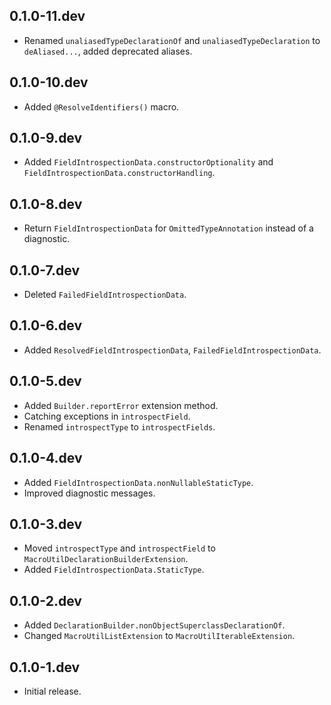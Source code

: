 ## 0.1.0-11.dev

* Renamed `unaliasedTypeDeclarationOf` and `unaliasedTypeDeclaration` to `deAliased...`, added deprecated aliases.

## 0.1.0-10.dev

* Added `@ResolveIdentifiers()` macro.

## 0.1.0-9.dev

* Added `FieldIntrospectionData.constructorOptionality` and `FieldIntrospectionData.constructorHandling`.

## 0.1.0-8.dev

* Return `FieldIntrospectionData` for `OmittedTypeAnnotation` instead of a diagnostic.

## 0.1.0-7.dev

* Deleted `FailedFieldIntrospectionData`.

## 0.1.0-6.dev

* Added `ResolvedFieldIntrospectionData`, `FailedFieldIntrospectionData`.

## 0.1.0-5.dev

* Added `Builder.reportError` extension method.
* Catching exceptions in `introspectField`.
* Renamed `introspectType` to `introspectFields`.

## 0.1.0-4.dev

* Added `FieldIntrospectionData.nonNullableStaticType`.
* Improved diagnostic messages.

## 0.1.0-3.dev

* Moved `introspectType` and `introspectField` to `MacroUtilDeclarationBuilderExtension`.
* Added `FieldIntrospectionData.StaticType`.

## 0.1.0-2.dev

* Added `DeclarationBuilder.nonObjectSuperclassDeclarationOf`.
* Changed `MacroUtilListExtension` to `MacroUtilIterableExtension`.

## 0.1.0-1.dev

* Initial release.
